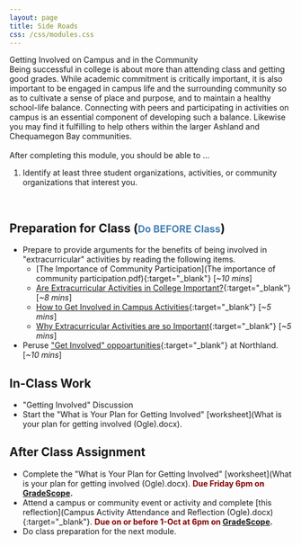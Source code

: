 ```yaml
---
layout: page
title: Side Roads
css: /css/modules.css
---
```


<div class="panel-group">
  <div class="panel panel-primary">
    <div class="panel-heading">Getting Involved on Campus and in the Community</div>
    <div class="panel-body">Being successful in college is about more than attending class and getting good grades. While academic commitment is critically important, it is also important to be engaged in campus life and the surrounding community so as to cultivate a sense of place and purpose, and to maintain a healthy school-life balance. Connecting with peers and participating in activities on campus is an essential component of developing such a balance. Likewise you may find it fulfilling to help others within the larger Ashland and Chequamegon Bay communities.
<br><br>
After completing this module, you should be able to ...

<ol>
  <li>Identify at least three student organizations, activities, or community organizations that interest you.</li>
</ol>
    </div>
  </div>
</div>

&nbsp;

## Preparation for Class (<span style="font-size:smaller; color:SteelBlue;">Do BEFORE Class</span>)

* Prepare to provide arguments for the benefits of being involved in "extracurricular" activities by reading the following items.
    * [The Importance of Community Participation](The importance of community participation.pdf){:target="_blank"} [*~10 mins*]
    * [Are Extracurricular Activities in College Important?](https://www.bachelorsdegreecenter.org/are-extracurricular-activities-in-college-important/){:target="_blank"} [*~8 mins*]
    * [How to Get Involved in Campus Activities](https://thebestschools.org/magazine/how-to-get-involved-in-campus-activities/){:target="_blank"} [*~5 mins*]
    * [Why Extracurricular Activities are so Important](https://mountainheightsacademy.org/why-extracurricular-activities-are-so-important/){:target="_blank"} [*~5 mins*]
* Peruse ["Get Involved" oppoartunities](https://www.northland.edu/campus-life/get-involved/){:target="_blank"} at Northland. [*~10 mins*]

## In-Class Work

* "Getting Involved" Discussion
* Start the "What is Your Plan for Getting Involved" [worksheet](What is your plan for getting involved (Ogle).docx).

## After Class Assignment

* Complete the "What is Your Plan for Getting Involved" [worksheet](What is your plan for getting involved (Ogle).docx). <span style="color:Maroon; font-weight:bold;">Due Friday 6pm on <a href="https://www.gradescope.com/courses/300162">GradeScope</a>.</span>
* Attend a campus or community event or activity and complete [this reflection](Campus Activity Attendance and Reflection (Ogle).docx){:target="_blank"}. <span style="color:Maroon; font-weight:bold;">Due on or before 1-Oct at 6pm on <a href="https://www.gradescope.com/courses/300162">GradeScope</a>.</span>
* Do class preparation for the next module.
